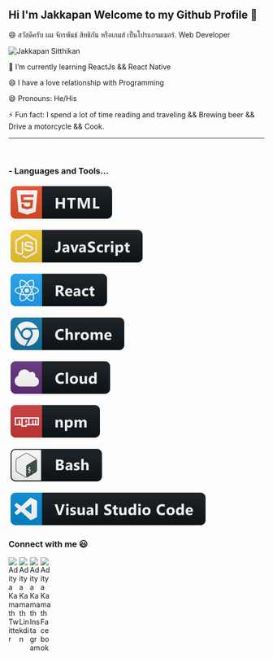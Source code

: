 ## Hi I'm Jakkapan Welcome to my Github Profile 👋

😄 สวัสดีครับ ผม จักรพันธ์ สิทธิกัน หรือเกมส์ เป็นโปรแกรมเมอร์. Web Developer 
  
 
![Jakkapan Sitthikan](https://scontent.fbkk5-6.fna.fbcdn.net/v/t1.0-9/78864039_2825895847636838_3395156722476646400_o.jpg?_nc_cat=101&_nc_sid=174925&_nc_ohc=XLGdNZQmCMcAX8Ekxgd&_nc_oc=AQmPcoB0aTvJj4z2x5o8gIFAV667tvPSpKvk-lvKELGcYFKEeJHoAxJBSekae1V1X6o&_nc_ht=scontent.fbkk5-6.fna&oh=e9a184947f1b4a1066ee26018fc9d712&oe=5F570E23)
<!--
**MrJAKKAPAN/MrJAKKAPAN** is a ✨ _special_ ✨ repository because its `README.md` (this file) appears on your GitHub profile.
--> 
🌱 I’m currently learning ReactJs && React Native 

😄 I have a love relationship with Programming

😄 Pronouns: He/His

⚡  Fun fact: I spend a lot of time reading and traveling && Brewing beer && Drive a motorcycle && Cook.


*************

<br />

### - Languages and Tools...

<p align="center">
  <!-- For more icons please follow  https://github.com/MikeCodesDotNET/ColoredBadges -->
 <p> <img src="https://raw.githubusercontent.com/8bithemant/8bithemant/master/svg/dev/languages/html.svg" alt="html" style="vertical-align:top; margin:4px">  </p>
  
 <p> <img src="https://raw.githubusercontent.com/8bithemant/8bithemant/master/svg/dev/languages/js.svg" alt="js" style="vertical-align:top; margin:4px"> </p>
  
 <p> <img src="https://raw.githubusercontent.com/8bithemant/8bithemant/master/svg/dev/frameworks/react.svg" alt="react" style="vertical-align:top; margin:4px"> </p>
  
 <p> <img src="https://raw.githubusercontent.com/8bithemant/8bithemant/master/svg/dev/misc/chrome.svg" alt="chrome" style="vertical-align:top; margin:4px"> </p>
  
 <p> <img src="https://raw.githubusercontent.com/8bithemant/8bithemant/master/svg/dev/misc/cloud.svg" alt="cloud" style="vertical-align:top; margin:4px"> </p>
  
 <p> <img src="https://raw.githubusercontent.com/8bithemant/8bithemant/master/svg/dev/services/npm.svg" alt="npm" style="vertical-align:top; margin:4px"> </p>
  
 <p> <img src="https://raw.githubusercontent.com/8bithemant/8bithemant/master/svg/dev/tools/bash.svg" alt="bash" style="vertical-align:top; margin:4px"> </p>
  
 <p> <img src="https://raw.githubusercontent.com/8bithemant/8bithemant/master/svg/dev/tools/visualstudio_code.svg" alt="vscode" style="vertical-align:top; margin:4px"> </p>
</p>


### Connect with me :smiley:
<a href="https://twitter.com/home?lang=th">
  <img align="left" alt="Aditya Kamath Twitter" width="21px" src="https://firebasestorage.googleapis.com/v0/b/github--images.appspot.com/o/Github%20images%2Ftwitter.svg?alt=media&token=0e4ffc45-d873-47ee-b08c-9b98b4fe66cf" />
</a>
<a href="https://www.linkedin.com/feed/">
  <img align="left" alt="Aditya Kamath Linkdin" width="21px" src="https://firebasestorage.googleapis.com/v0/b/github--images.appspot.com/o/Github%20images%2Flinkedin.svg?alt=media&token=0e662ab8-db11-475a-9c43-18d89bcdfde0" />
</a>
<a href="https://www.instagram.com/g.m.game/?hl=th">
  <img align="left" alt="Aditya Kamath Instagram" width="21px" src="https://firebasestorage.googleapis.com/v0/b/github--images.appspot.com/o/Github%20images%2Finstagram-sketched.svg?alt=media&token=ecd87a7d-17b0-464e-8c4f-ec446b86fd51" />
</a>
<a href="https://www.facebook.com/jakkapan.sitthikan.3/">
  <img align="left" alt="Aditya Kamath Facebook" width="21px" src="https://firebasestorage.googleapis.com/v0/b/github--images.appspot.com/o/Github%20images%2Ffacebook.svg?alt=media&token=bf3ea589-7c5c-4a0d-b839-8198ef39c502" />
</a>





<!--Here are some ideas to get you started:
- 🔭 I’m currently working on ...
- 🌱 I’m currently learning ...
- 👯 I’m looking to collaborate on ...
- 🤔 I’m looking for help with ...
- 💬 Ask me about ...
- 📫 How to reach me: ...
- 😄 Pronouns: ...
- ⚡ Fun fact: ...
-->
